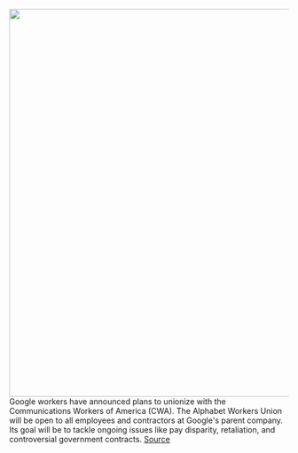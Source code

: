 <img src='https://cdn.vox-cdn.com/thumbor/Nwtdcd8mBIZC-AWQcVH9PQyxT5o=/0x0:5978x3985/1200x800/filters:focal(2511x1515:3467x2471)/cdn.vox-cdn.com/uploads/chorus_image/image/68615375/1056016730.0.jpg' width='700px' /><br/>
Google workers have announced plans to unionize with the Communications Workers of America (CWA). The Alphabet Workers Union will be open to all employees and contractors at Google's parent company. Its goal will be to tackle ongoing issues like pay disparity, retaliation, and controversial government contracts.
<a href='https://www.theverge.com/2021/1/4/22212347/google-employees-contractors-announce-union-cwa-alphabet'> Source <a/>